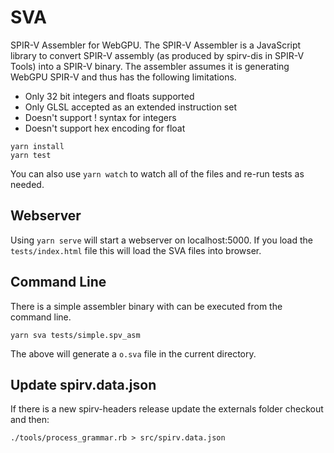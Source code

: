 # SVA

SPIR-V Assembler for WebGPU. The SPIR-V Assembler is a JavaScript library to
convert SPIR-V assembly (as produced by spirv-dis in SPIR-V Tools) into a
SPIR-V binary. The assembler assumes it is generating WebGPU SPIR-V and thus has
the following limitations.

 * Only 32 bit integers and floats supported
 * Only GLSL accepted as an extended instruction set
 * Doesn't support ! syntax for integers
 * Doesn't support hex encoding for float

```shell
yarn install
yarn test
```

You can also use `yarn watch` to watch all of the files and re-run tests as
needed.

## Webserver
Using `yarn serve` will start a webserver on localhost:5000. If you load the
`tests/index.html` file this will load the SVA files into browser.

## Command Line
There is a simple assembler binary with can be executed from the command line.

```shell
yarn sva tests/simple.spv_asm
```

The above will generate a `o.sva` file in the current directory.

## Update spirv.data.json

If there is a new spirv-headers release update the externals folder checkout
and then:

```shell
./tools/process_grammar.rb > src/spirv.data.json
```
